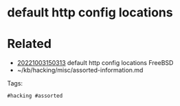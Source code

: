 # default http config locations

# Related

- [20221003150313](/zet/20221003150313/README.md) default http config locations FreeBSD
- ~/kb/hacking/misc/assorted-information.md

Tags:

    #hacking #assorted 
